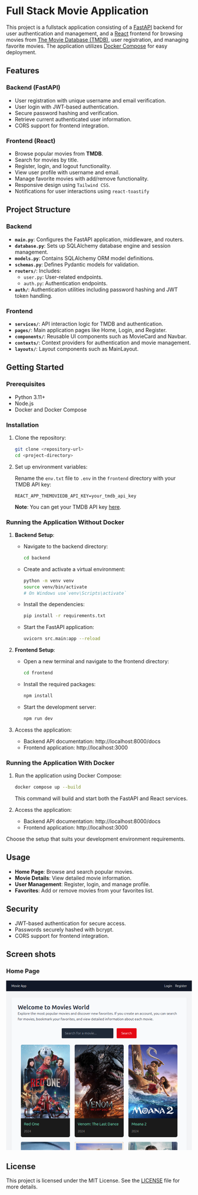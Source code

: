 # Full Stack Movie Application

This project is a fullstack application consisting of a [FastAPI](https://fastapi.tiangolo.com/) backend for user authentication and management, and a [React](https://reactjs.org/) frontend for browsing movies from [The Movie Database (TMDB)](https://www.themoviedb.org/), user registration, and managing favorite movies. The application utilizes [Docker Compose](https://docs.docker.com/compose/) for easy deployment.

## Features

### Backend (FastAPI)

- User registration with unique username and email verification.
- User login with JWT-based authentication.
- Secure password hashing and verification.
- Retrieve current authenticated user information.
- CORS support for frontend integration.

### Frontend (React)

- Browse popular movies from **TMDB**.
- Search for movies by title.
- Register, login, and logout functionality.
- View user profile with username and email.
- Manage favorite movies with add/remove functionality.
- Responsive design using `Tailwind CSS`.
- Notifications for user interactions using `react-toastify`

## Project Structure

### Backend

- **`main.py`**: Configures the FastAPI application, middleware, and routers.
- **`database.py`**: Sets up SQLAlchemy database engine and session management.
- **`models.py`**: Contains SQLAlchemy ORM model definitions.
- **`schemas.py`**: Defines Pydantic models for validation.
- **`routers/`**: Includes:
  - `user.py`: User-related endpoints.
  - `auth.py`: Authentication endpoints.
- **`auth/`**: Authentication utilities including password hashing and JWT token handling.

### Frontend

- **`services/`**: API interaction logic for TMDB and authentication.
- **`pages/`**: Main application pages like Home, Login, and Register.
- **`components/`**: Reusable UI components such as MovieCard and Navbar.
- **`contexts/`**: Context providers for authentication and movie management.
- **`layouts/`**: Layout components such as MainLayout.

## Getting Started

### Prerequisites

- Python 3.11+
- Node.js
- Docker and Docker Compose

### Installation

1. Clone the repository:

   ```bash
   git clone <repository-url>
   cd <project-directory>
   ```

2. Set up environment variables:

   Rename the `env.txt` file to `.env` in the `frontend` directory with your TMDB API key:

   ```plaintext
   REACT_APP_THEMOVIEDB_API_KEY=your_tmdb_api_key
   ```

   **Note**: You can get your TMDB API key [here](https://www.themoviedb.org/documentation/api).

### Running the Application Without Docker

1. **Backend Setup**:

   - Navigate to the backend directory:

     ```bash
     cd backend
     ```

   - Create and activate a virtual environment:

     ```bash
     python -m venv venv
     source venv/bin/activate
     # On Windows use`venv\Scripts\activate`
     ```

   - Install the dependencies:

     ```bash
     pip install -r requirements.txt
     ```

   - Start the FastAPI application:

     ```bash
     uvicorn src.main:app --reload
     ```

2. **Frontend Setup**:

   - Open a new terminal and navigate to the frontend directory:

     ```bash
     cd frontend
     ```

   - Install the required packages:

     ```bash
     npm install
     ```

   - Start the development server:

     ```bash
     npm run dev
     ```

3. Access the application:
   - Backend API documentation: http://localhost:8000/docs
   - Frontend application: http://localhost:3000

### Running the Application With Docker

1. Run the application using Docker Compose:

   ```bash
   docker compose up --build
   ```

   This command will build and start both the FastAPI and React services.

2. Access the application:
   - Backend API documentation: http://localhost:8000/docs
   - Frontend application: http://localhost:3000

Choose the setup that suits your development environment requirements.

## Usage

- **Home Page**: Browse and search popular movies.
- **Movie Details**: View detailed movie information.
- **User Management**: Register, login, and manage profile.
- **Favorites**: Add or remove movies from your favorites list.

## Security

- JWT-based authentication for secure access.
- Passwords securely hashed with bcrypt.
- CORS support for frontend integration.

## Screen shots

### Home Page
![Home](./screenshots/home.png)

## License

This project is licensed under the MIT License. See the [LICENSE](LICENSE) file for more details.
